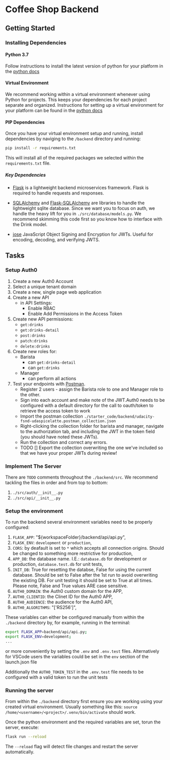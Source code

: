 # Coffee Shop Backend

## Getting Started

### Installing Dependencies

#### Python 3.7

Follow instructions to install the latest version of python for your platform in the [python docs](https://docs.python.org/3/using/unix.html#getting-and-installing-the-latest-version-of-python)

#### Virtual Environment

We recommend working within a virtual environment whenever using Python for projects. This keeps your dependencies for each project separate and organized. Instructions for setting up a virtual environment for your platform can be found in the [python docs](https://packaging.python.org/guides/installing-using-pip-and-virtual-environments/)

#### PIP Dependencies

Once you have your virtual environment setup and running, install dependencies by naviging to the `/backend` directory and running:

```bash
pip install -r requirements.txt
```

This will install all of the required packages we selected within the `requirements.txt` file.

##### Key Dependencies

- [Flask](http://flask.pocoo.org/) is a lightweight backend microservices framework. Flask is required to handle requests and responses.

- [SQLAlchemy](https://www.sqlalchemy.org/) and [Flask-SQLAlchemy](https://flask-sqlalchemy.palletsprojects.com/en/2.x/) are libraries to handle the lightweight sqlite database. Since we want you to focus on auth, we handle the heavy lift for you in `./src/database/models.py`. We recommend skimming this code first so you know how to interface with the Drink model.

- [jose](https://python-jose.readthedocs.io/en/latest/) JavaScript Object Signing and Encryption for JWTs. Useful for encoding, decoding, and verifying JWTS.

## Tasks

### Setup Auth0

1. Create a new Auth0 Account
2. Select a unique tenant domain
3. Create a new, single page web application
4. Create a new API
   - in API Settings:
     - Enable RBAC
     - Enable Add Permissions in the Access Token
5. Create new API permissions:
   - `get:drinks`
   - `get:drinks-detail`
   - `post:drinks`
   - `patch:drinks`
   - `delete:drinks`
6. Create new roles for:
   - Barista
     - can `get:drinks-detail`
     - can `get:drinks`
   - Manager
     - can perform all actions
7. Test your endpoints with [Postman](https://getpostman.com).
   - Register 2 users - assign the Barista role to one and Manager role to the other.
   - Sign into each account and make note of the JWT.Auth0 needs to be configured with a default directory for the call to oauth/token to retrieve the access token to work
   - Import the postman collection `./starter_code/backend/udacity-fsnd-udaspicelatte.postman_collection.json`
   - Right-clicking the collection folder for barista and manager, navigate to the authorization tab, and including the JWT in the token field (you should have noted these JWTs).
   - Run the collection and correct any errors.
   - TODO [] Export the collection overwriting the one we've included so that we have your proper JWTs during review!

### Implement The Server

There are `TODO` comments throughout the `./backend/src`. We recommend tackling the files in order and from top to bottom:

1. `./src/auth/__init__.py`
2. `./src/api/__init__.py`

### Setup the environment

To run the backend several environment variables need to be properly configured:
1. `FLASK_APP`: "${workspaceFolder}/backend/api/api.py",
2. `FLASK_ENV`: `development` or `production`,
3. `CORS`: by deafault is set to `*` which accepts all connection origins. Should be changed to something more restrictive for production,
4. `APP_DB`: the database name. I.E.: `database.db` for development or production, `database.test.db` for unit tests,
5. `INIT_DB`: True for resetting the databse, False for using the current database. Should be set to False after the 1st run to avoid overwriting the existing DB. For unit testing it should be set to True at all times. Please note, False and True values ARE case sensitive. 
6. `AUTH0_DOMAIN`: the Auth0 custom domain for the APP,
7. `AUTH0_CLIENTID`: the Clinet ID for the Auth0 APP,
8. `AUTH0_AUDIENCE`: the audience for the Auth0 API,
9. `AUTH0_ALGORITHMS`: "['RS256']",
    
These variables can either be configured manually from within the `./backend` directory by, for example, running in the terminal:
```bash
export FLASK_APP=backend/api/api.py;
export FLASK_ENV=development;
...
```
or more conveniently by setting the `.env` and `.env.test` files. Alternatively for VSCode users the variables could be set in the `env` section of the launch.json file


Additionally the `AUTH0_TOKEN_TEST` in the `.env.test` file needs to be configured with a valid token to run the unit tests

### Running the server

From within the `./backend` directory first ensure you are working using your created virtual environment. Usually something like this:
`source /home/<username>/<project>/.venv/bin/activate` should work.

Once the python environment and the required variables are set, torun the server, execute:

```bash
flask run --reload
```

The `--reload` flag will detect file changes and restart the server automatically.
